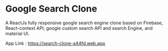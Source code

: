 # Google Search Clone

A ReactJs fully responsive google search engine clone based on Firebase, React-context API, google custom search API and search Engine, and material UI. 

App Link : https://search-clone-a44fd.web.app

